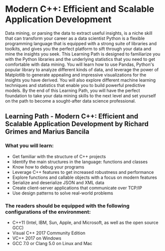 <h1>Modern C++: Efficient and Scalable Application Development</h1>

<p>Data mining, or parsing the data to extract useful insights, is a niche skill that can transform your career as a data scientist Python is a flexible programming language that is equipped with a strong suite of libraries and toolkits, and gives you the perfect platform to sift through your data and mine the insights you seek. This Learning Path is designed to familiarize you with the Python libraries and the underlying statistics that you need to get comfortable with data mining. You will learn how to use Pandas, Python's popular library to analyze different kinds of data, and leverage the power of Matplotlib to generate appealing and impressive visualizations for the insights you have derived. You will also explore different machine learning techniques and statistics that enable you to build powerful predictive models. By the end of this Learning Path, you will have the perfect foundation to take your data mining skills to the next level and set yourself on the path to become a sought-after data science professional.</p> 

<h2>Learning Path - Modern C++: Efficient and Scalable Application Development by Richard Grimes and Marius Bancila</h2>

<h3>What you will learn:</h3>
<ul>
<li>Get familiar with the structure of C++ projects</li>
<li>Identify the main structures in the language: functions and classes</li>
<li>Know how to debug your programs</li> 
<li>Leverage C++ features to get increased robustness and performance</li>
<li>Explore functions and callable objects with a focus on modern features</li>
<li>Serialize and deserialize JSON and XML data</li>
<li>Create client-server applications that communicate over TCP/IP</li>
<li>Use design patterns to solve real-world problems</li>
</ul>
<h3>The readers should be equipped with the following configurations of the environment:</h3>
<ul>
<li>C++11 (Intel, IBM, Sun, Apple, and Microsoft, as well as the open source GCC)</li>
<li>Visual C++ 2017 Community Edition</li>
<li>VC++ 2017 on Windows</li>
<li>GCC 7.0 or Clang 5.0 on Linux and Mac</li>
</ul>
